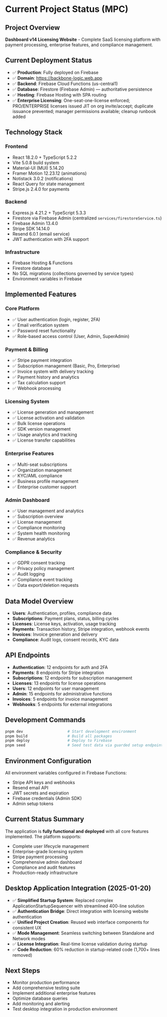 # Current Project Status (MPC)

## Project Overview
**Dashboard v14 Licensing Website** - Complete SaaS licensing platform with payment processing, enterprise features, and compliance management.

## Current Deployment Status
- ✅ **Production**: Fully deployed on Firebase
- ✅ **Domain**: https://backbone-logic.web.app
- ✅ **Backend**: Firebase Cloud Functions (us-central1)
- ✅ **Database**: Firestore (Firebase Admin) — authoritative persistence
- ✅ **Hosting**: Firebase Hosting with SPA routing
 - ✅ **Enterprise Licensing**: One-seat-one-license enforced; PRO/ENTERPRISE licenses issued JIT on org invite/accept; duplicate issuance prevented; manager permissions available; cleanup runbook added

## Technology Stack

### Frontend
- React 18.2.0 + TypeScript 5.2.2
- Vite 5.0.8 build system
- Material-UI (MUI) 5.14.20
- Framer Motion 12.23.12 (animations)
- Notistack 3.0.2 (notifications)
- React Query for state management
- Stripe.js 2.4.0 for payments

### Backend
- Express.js 4.21.2 + TypeScript 5.3.3
- Firestore via Firebase Admin (centralized `services/firestoreService.ts`)
- Firebase Admin 13.4.0
- Stripe SDK 14.14.0
- Resend 6.0.1 (email service)
- JWT authentication with 2FA support

### Infrastructure
- Firebase Hosting & Functions
- Firestore database
- No SQL migrations (collections governed by service types)
- Environment variables in Firebase

## Implemented Features

### Core Platform
- ✅ User authentication (login, register, 2FA)
- ✅ Email verification system
- ✅ Password reset functionality
- ✅ Role-based access control (User, Admin, SuperAdmin)

### Payment & Billing
- ✅ Stripe payment integration
- ✅ Subscription management (Basic, Pro, Enterprise)
- ✅ Invoice system with delivery tracking
- ✅ Payment history and analytics
- ✅ Tax calculation support
- ✅ Webhook processing

### Licensing System
- ✅ License generation and management
- ✅ License activation and validation
- ✅ Bulk license operations
- ✅ SDK version management
- ✅ Usage analytics and tracking
- ✅ License transfer capabilities

### Enterprise Features
- ✅ Multi-seat subscriptions
- ✅ Organization management
- ✅ KYC/AML compliance
- ✅ Business profile management
- ✅ Enterprise customer support

### Admin Dashboard
- ✅ User management and analytics
- ✅ Subscription overview
- ✅ License management
- ✅ Compliance monitoring
- ✅ System health monitoring
- ✅ Revenue analytics

### Compliance & Security
- ✅ GDPR consent tracking
- ✅ Privacy policy management
- ✅ Audit logging
- ✅ Compliance event tracking
- ✅ Data export/deletion requests

## Data Model Overview
- **Users**: Authentication, profiles, compliance data
- **Subscriptions**: Payment plans, status, billing cycles
- **Licenses**: License keys, activation, usage tracking
- **Payments**: Transaction history, Stripe integration, webhook events
- **Invoices**: Invoice generation and delivery
- **Compliance**: Audit logs, consent records, KYC data

## API Endpoints
- **Authentication**: 12 endpoints for auth and 2FA
- **Payments**: 8 endpoints for Stripe integration
- **Subscriptions**: 12 endpoints for subscription management
- **Licenses**: 13 endpoints for license operations
- **Users**: 12 endpoints for user management
- **Admin**: 15 endpoints for administrative functions
- **Invoices**: 5 endpoints for invoice management
- **Webhooks**: 5 endpoints for external integrations

## Development Commands
```bash
pnpm dev                    # Start development environment
pnpm build                  # Build all packages
pnpm deploy                 # Deploy to Firebase
pnpm seed                   # Seed test data via guarded setup endpoints (not available in production)
```

## Environment Configuration
All environment variables configured in Firebase Functions:
- Stripe API keys and webhooks
- Resend email API
- JWT secrets and expiration
- Firebase credentials (Admin SDK)
- Admin setup tokens

## Current Status Summary
The application is **fully functional and deployed** with all core features implemented. The platform supports:
- Complete user lifecycle management
- Enterprise-grade licensing system
- Stripe payment processing
- Comprehensive admin dashboard
- Compliance and audit features
- Production-ready infrastructure

## Desktop Application Integration (2025-01-20)
- ✅ **Simplified Startup System**: Replaced complex ApplicationStartupSequencer with streamlined 400-line solution
- ✅ **Authentication Bridge**: Direct integration with licensing website authentication
- ✅ **Unified Project Creation**: Reused web interface components for consistent UX
- ✅ **Mode Management**: Seamless switching between Standalone and Network modes
- ✅ **License Integration**: Real-time license validation during startup
- ✅ **Code Reduction**: 60% reduction in startup-related code (1,700+ lines removed)

## Next Steps
- Monitor production performance
- Add comprehensive testing suite
- Implement additional enterprise features
- Optimize database queries
- Add monitoring and alerting
- Test desktop integration in production environment
